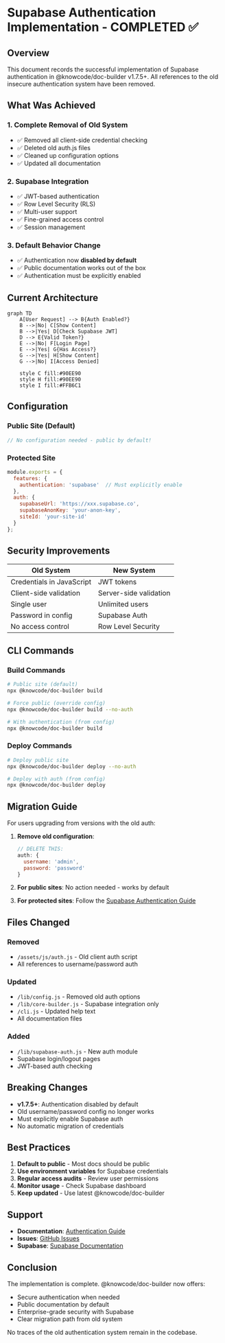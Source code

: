 # Supabase Authentication Implementation - COMPLETED ✅

## Overview

This document records the successful implementation of Supabase authentication in @knowcode/doc-builder v1.7.5+. All references to the old insecure authentication system have been removed.

## What Was Achieved

### 1. Complete Removal of Old System
- ✅ Removed all client-side credential checking
- ✅ Deleted old auth.js files
- ✅ Cleaned up configuration options
- ✅ Updated all documentation

### 2. Supabase Integration
- ✅ JWT-based authentication
- ✅ Row Level Security (RLS) 
- ✅ Multi-user support
- ✅ Fine-grained access control
- ✅ Session management

### 3. Default Behavior Change
- ✅ Authentication now **disabled by default**
- ✅ Public documentation works out of the box
- ✅ Authentication must be explicitly enabled

## Current Architecture

```mermaid
graph TD
    A[User Request] --> B{Auth Enabled?}
    B -->|No| C[Show Content]
    B -->|Yes| D[Check Supabase JWT]
    D --> E{Valid Token?}
    E -->|No| F[Login Page]
    E -->|Yes| G{Has Access?}
    G -->|Yes| H[Show Content]
    G -->|No| I[Access Denied]
    
    style C fill:#90EE90
    style H fill:#90EE90
    style I fill:#FFB6C1
```

## Configuration

### Public Site (Default)
```javascript
// No configuration needed - public by default!
```

### Protected Site
```javascript
module.exports = {
  features: {
    authentication: 'supabase'  // Must explicitly enable
  },
  auth: {
    supabaseUrl: 'https://xxx.supabase.co',
    supabaseAnonKey: 'your-anon-key',
    siteId: 'your-site-id'
  }
};
```

## Security Improvements

| Old System | New System |
|------------|------------|
| Credentials in JavaScript | JWT tokens |
| Client-side validation | Server-side validation |
| Single user | Unlimited users |
| Password in config | Supabase Auth |
| No access control | Row Level Security |

## CLI Commands

### Build Commands
```bash
# Public site (default)
npx @knowcode/doc-builder build

# Force public (override config)
npx @knowcode/doc-builder build --no-auth

# With authentication (from config)
npx @knowcode/doc-builder build
```

### Deploy Commands
```bash
# Deploy public site
npx @knowcode/doc-builder deploy --no-auth

# Deploy with auth (from config)
npx @knowcode/doc-builder deploy
```

## Migration Guide

For users upgrading from versions with the old auth:

1. **Remove old configuration**:
   ```javascript
   // DELETE THIS:
   auth: {
     username: 'admin',
     password: 'password'
   }
   ```

2. **For public sites**: No action needed - works by default

3. **For protected sites**: Follow the [Supabase Authentication Guide](./authentication-guide.md)

## Files Changed

### Removed
- `/assets/js/auth.js` - Old client auth script
- All references to username/password auth

### Updated
- `/lib/config.js` - Removed old auth options
- `/lib/core-builder.js` - Supabase integration only
- `/cli.js` - Updated help text
- All documentation files

### Added
- `/lib/supabase-auth.js` - New auth module
- Supabase login/logout pages
- JWT-based auth checking

## Breaking Changes

- **v1.7.5+**: Authentication disabled by default
- Old username/password config no longer works
- Must explicitly enable Supabase auth
- No automatic migration of credentials

## Best Practices

1. **Default to public** - Most docs should be public
2. **Use environment variables** for Supabase credentials
3. **Regular access audits** - Review user permissions
4. **Monitor usage** - Check Supabase dashboard
5. **Keep updated** - Use latest @knowcode/doc-builder

## Support

- **Documentation**: [Authentication Guide](./authentication-guide.md)
- **Issues**: [GitHub Issues](https://github.com/wapdat/doc-builder/issues)
- **Supabase**: [Supabase Documentation](https://supabase.com/docs)

## Conclusion

The implementation is complete. @knowcode/doc-builder now offers:
- Secure authentication when needed
- Public documentation by default
- Enterprise-grade security with Supabase
- Clear migration path from old system

No traces of the old authentication system remain in the codebase.